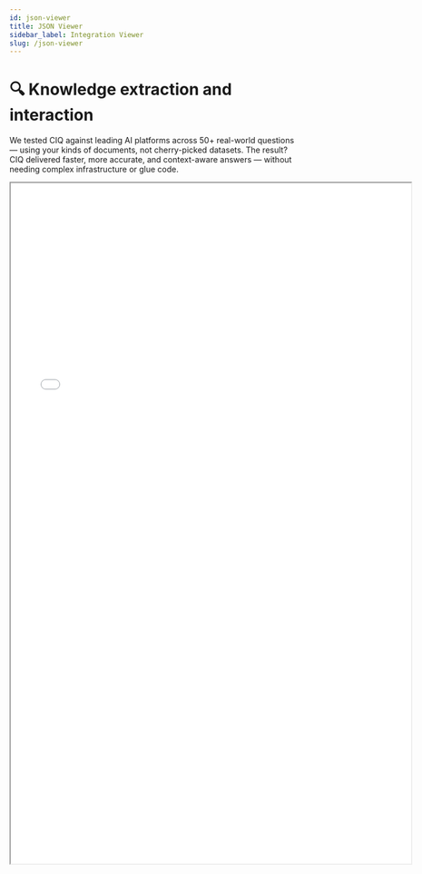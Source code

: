 ```yaml
---
id: json-viewer
title: JSON Viewer
sidebar_label: Integration Viewer
slug: /json-viewer
---
```


# 🔍 Knowledge extraction and interaction

We tested CIQ against leading AI platforms across 50+ real-world questions — using your kinds of documents, not cherry-picked datasets. The result? CIQ delivered faster, more accurate, and context-aware answers — without needing complex infrastructure or glue code.

<iframe
  src="/ciq-docs/json_viewer.html"
  width="140%"
  height="1200px"
  style={{ border: "1px solid #ccc", borderRadius: "8px" }}
></iframe>